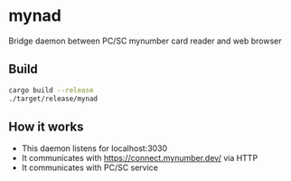# mynad

Bridge daemon between PC/SC mynumber card reader and web browser

## Build

```sh
cargo build --release
./target/release/mynad
```

## How it works

- This daemon listens for localhost:3030
- It communicates with https://connect.mynumber.dev/ via HTTP
- It communicates with PC/SC service
